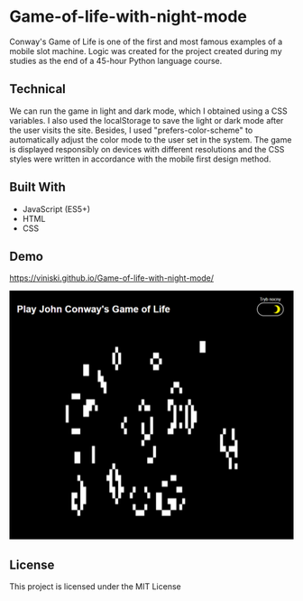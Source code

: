 ﻿# **Game-of-life-with-night-mode**
Conway's Game of Life is one of the first and most famous examples of a mobile slot machine. Logic was created for the project created during my studies as the end of a 45-hour Python language course. 

## Technical
We can run the game in light and dark mode, which I obtained using a CSS variables. I also used the localStorage to save the light or dark mode after the user visits the site. Besides, I used "prefers-color-scheme" to automatically adjust the color mode to the user set in the system. The game is displayed responsibly on devices with different resolutions and the CSS styles were written in accordance with the mobile first design method.

## Built With
* JavaScript (ES5+)
* HTML
* CSS

## Demo
https://viniski.github.io/Game-of-life-with-night-mode/

![](gameOfLife.png)

## License
This project is licensed under the MIT License
